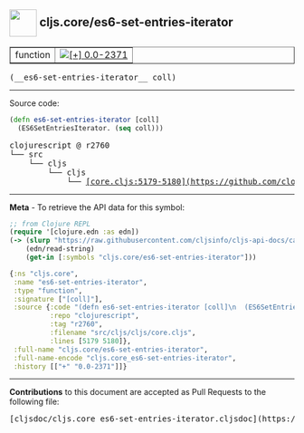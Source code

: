 ## <img width="48px" valign="middle" src="http://i.imgur.com/Hi20huC.png"> cljs.core/es6-set-entries-iterator

 <table border="1">
<tr>

<td>function</td>
<td><a href="https://github.com/cljsinfo/cljs-api-docs/tree/0.0-2371"><img valign="middle" alt="[+] 0.0-2371" src="https://img.shields.io/badge/+-0.0--2371-lightgrey.svg"></a> </td>
</tr>
</table>

 <samp>
(__es6-set-entries-iterator__ coll)<br>
</samp>

---





Source code:

```clj
(defn es6-set-entries-iterator [coll]
  (ES6SetEntriesIterator. (seq coll)))
```

 <pre>
clojurescript @ r2760
└── src
    └── cljs
        └── cljs
            └── <ins>[core.cljs:5179-5180](https://github.com/clojure/clojurescript/blob/r2760/src/cljs/cljs/core.cljs#L5179-L5180)</ins>
</pre>


---

__Meta__ - To retrieve the API data for this symbol:

```clj
;; from Clojure REPL
(require '[clojure.edn :as edn])
(-> (slurp "https://raw.githubusercontent.com/cljsinfo/cljs-api-docs/catalog/cljs-api.edn")
    (edn/read-string)
    (get-in [:symbols "cljs.core/es6-set-entries-iterator"]))
```

```clj
{:ns "cljs.core",
 :name "es6-set-entries-iterator",
 :type "function",
 :signature ["[coll]"],
 :source {:code "(defn es6-set-entries-iterator [coll]\n  (ES6SetEntriesIterator. (seq coll)))",
          :repo "clojurescript",
          :tag "r2760",
          :filename "src/cljs/cljs/core.cljs",
          :lines [5179 5180]},
 :full-name "cljs.core/es6-set-entries-iterator",
 :full-name-encode "cljs.core_es6-set-entries-iterator",
 :history [["+" "0.0-2371"]]}

```

---

__Contributions__ to this document are accepted as Pull Requests to the following file:

 <pre>
[cljsdoc/cljs.core_es6-set-entries-iterator.cljsdoc](https://github.com/cljsinfo/cljs-api-docs/blob/master/cljsdoc/cljs.core_es6-set-entries-iterator.cljsdoc)
</pre>

